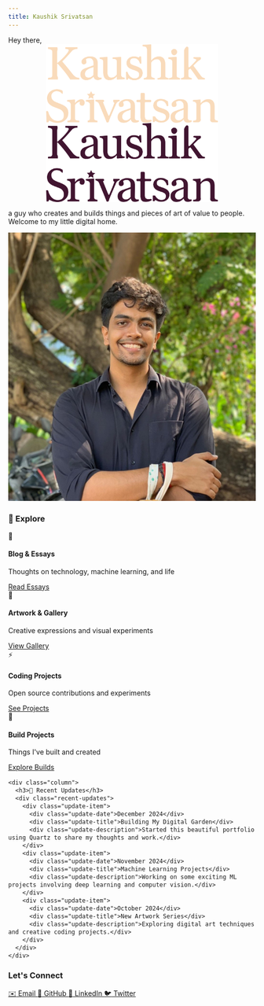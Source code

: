 ```yaml
---
title: Kaushik Srivatsan
---
```


<div class="hero-section">
  <div class="hero-content">
    <div class="intro-text">
      <div class="greeting">Hey there,</div>
      <div class="name-container">
        <img src="/static/name_light.svg" alt="I'm Kaushik Srivatsan" class="name-image light-name" style="width: 350px; display: block; margin: 0 auto;" >
        <img src="/static/name_dark.svg" alt="I'm Kaushik Srivatsan" class="name-image dark-name" style="width: 350px; display: block; margin: 0 auto;" >
      </div>
      <p class="tagline">a guy who creates and builds things and pieces of art of value to people. Welcome to my little digital home.</p>
    </div>
    <img src="/static/profile.jpg" alt="Kaushik Srivatsan" class="profile-image">
  </div>
</div>

<div class="content-sections">
  <div class="section two-column">
    <div class="column">
      <h3>🌟 Explore</h3>
      <div class="explore-cards">
        <div class="explore-card">
          <div class="card-icon">📝</div>
          <h4>Blog & Essays</h4>
          <p>Thoughts on technology, machine learning, and life</p>
          <a href="/essays" class="card-link">Read Essays</a>
        </div>
        <div class="explore-card">
          <div class="card-icon">🎨</div>
          <h4>Artwork & Gallery</h4>
          <p>Creative expressions and visual experiments</p>
          <a href="/gallery" class="card-link">View Gallery</a>
        </div>
        <div class="explore-card">
          <div class="card-icon">⚡</div>
          <h4>Coding Projects</h4>
          <p>Open source contributions and experiments</p>
          <a href="/projects" class="card-link">See Projects</a>
        </div>
        <div class="explore-card">
          <div class="card-icon">🔧</div>
          <h4>Build Projects</h4>
          <p>Things I've built and created</p>
          <a href="/builds" class="card-link">Explore Builds</a>
        </div>
      </div>
    </div>
    
    <div class="column">
      <h3>📰 Recent Updates</h3>
      <div class="recent-updates">
        <div class="update-item">
          <div class="update-date">December 2024</div>
          <div class="update-title">Building My Digital Garden</div>
          <div class="update-description">Started this beautiful portfolio using Quartz to share my thoughts and work.</div>
        </div>
        <div class="update-item">
          <div class="update-date">November 2024</div>
          <div class="update-title">Machine Learning Projects</div>
          <div class="update-description">Working on some exciting ML projects involving deep learning and computer vision.</div>
        </div>
        <div class="update-item">
          <div class="update-date">October 2024</div>
          <div class="update-title">New Artwork Series</div>
          <div class="update-description">Exploring digital art techniques and creative coding projects.</div>
        </div>
      </div>
    </div>
  </div>
</div>

<div class="social-footer">
  <h3 class="social-title">Let's Connect</h3>
  <div class="social-links">
    <a href="mailto:hello@ksrivats.io" class="social-link">
      <span class="social-icon">✉️</span>
      Email
    </a>
    <a href="https://github.com/AmazingK2k3" class="social-link">
      <span class="social-icon">🐙</span>
      GitHub
    </a>
    <a href="https://linkedin.com/in/kaushik-srivatsan" class="social-link">
      <span class="social-icon">💼</span>
      LinkedIn
    </a>
    <a href="https://twitter.com/kaushik_srivatsan" class="social-link">
      <span class="social-icon">🐦</span>
      Twitter
    </a>
  </div>
</div>
